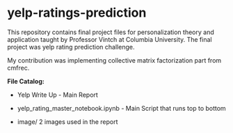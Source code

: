 # yelp-ratings-prediction

This repository contains final project files for personalization theory and application taught by Professor Vintch at Columbia University. The final project was yelp rating prediction challenge. 

My contribution was implementing collective matrix factorization part from cmfrec.


**File Catalog:**

- Yelp Write Up - Main Report

- yelp_rating_master_notebook.ipynb - Main Script that runs top to bottom

- image/ 2 images used in the report
